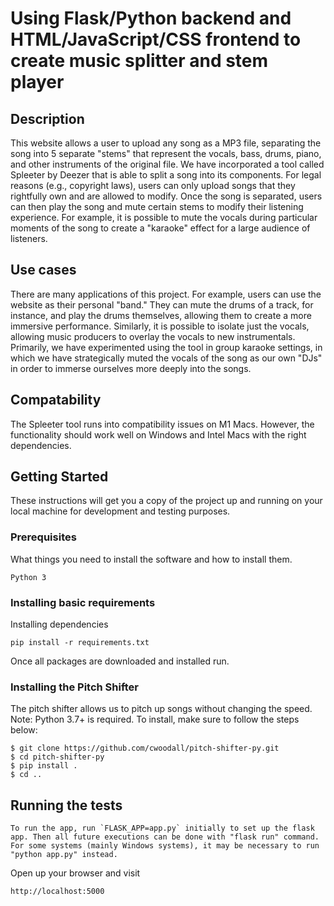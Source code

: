 # Using Flask/Python backend and HTML/JavaScript/CSS frontend to create music splitter and stem player

## Description

This website allows a user to upload any song as a MP3 file, separating the song into 5 separate "stems" that represent the vocals, bass, drums, piano, and other instruments of the original file. We have incorporated a tool called Spleeter by Deezer that is able to split a song into its components. For legal reasons (e.g., copyright laws), users can only upload songs that they rightfully own and are allowed to modify. Once the song is separated, users can then play the song and mute certain stems to modify their listening experience. For example, it is possible to mute the vocals during particular moments of the song to create a "karaoke" effect for a large audience of listeners.

## Use cases

There are many applications of this project. For example, users can use the website as their personal "band." They can mute the drums of a track, for instance, and play the drums themselves, allowing them to create a more immersive performance. Similarly, it is possible to isolate just the vocals, allowing music producers to overlay the vocals to new instrumentals. Primarily, we have experimented using the tool in group karaoke settings, in which we have strategically muted the vocals of the song as our own "DJs" in order to immerse ourselves more deeply into the songs. 

## Compatability

The Spleeter tool runs into compatibility issues on M1 Macs. However, the functionality should work well on Windows and Intel Macs with the right dependencies.

## Getting Started

These instructions will get you a copy of the project up and running on your local machine for development and testing purposes.

### Prerequisites

What things you need to install the software and how to install them.

```
Python 3
```

### Installing basic requirements

Installing dependencies 
```
pip install -r requirements.txt
```
Once all packages are downloaded and installed run.

### Installing the Pitch Shifter

The pitch shifter allows us to pitch up songs without changing the speed. Note: Python 3.7+ is required. To install, make sure to follow the steps below:

```
$ git clone https://github.com/cwoodall/pitch-shifter-py.git
$ cd pitch-shifter-py
$ pip install .
$ cd ..
```

## Running the tests
```
To run the app, run `FLASK_APP=app.py` initially to set up the flask app. Then all future executions can be done with "flask run" command. For some systems (mainly Windows systems), it may be necessary to run "python app.py" instead.
```

Open up your browser and visit
```
http://localhost:5000
```
